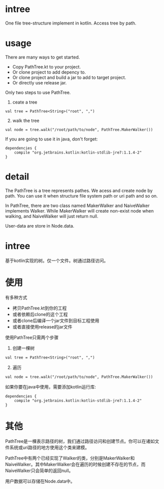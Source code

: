 # intree
One file tree-structure implement in kotlin.  Access tree by path.

# usage
There are many ways to get started.
- Copy PathTree.kt to your project. 
- Or clone project to add depency to. 
- Or clone project and build a jar to add to target project.
- Or directly use release jar.

Only two steps to use PathTree.
1. ceate a tree
```
val tree = PathTree<String>("root", ",")
```
2. walk the tree
```
val node = tree.walk("/root/path/to/node", PathTree.MakerWalker())
```

If you are going to use it in java, don't forget:
```
dependencies {
	compile "org.jetbrains.kotlin:kotlin-stdlib-jre7:1.1.4-2"
}
```

# detail
The PathTree is a tree represents pathes. We acess and create node by path. You can use it when structure file system path or uri path and so on.

In PathTree, there are two class named MakerWalker and NaiveWalker implements Walker. While MakerWalker will create non-exist node when walking, and NaiveWalker will just return null.

User-data are store in Node.data.

# intree
基于kotlin实现的树。仅一个文件。树通过路径访问。

# 使用
有多种方式
- 拷贝PathTree.kt到你的工程
- 或者依赖后clone的这个工程
- 或者clone后编译一个jar文件到目标工程使用
- 或者直接使用release的jar文件

使用PathTree只需两个步骤
1. 创建一棵树
```
val tree = PathTree<String>("root", ",")
```
2. 遍历
```
val node = tree.walk("/root/path/to/node", PathTree.MakerWalker())
```

如果你要在java中使用，需要添加kotlin运行库:
```
dependencies {
	compile "org.jetbrains.kotlin:kotlin-stdlib-jre7:1.1.4-2"
}
```

# 其他
PathTree是一棵表示路径的树，我们通过路径访问和创建节点。你可以在诸如文件系统或uri路径的地方使用这个类来建模。

PathTree中有两个已经实现了Walker的类，分别是MakerWalker和NaiveWalker。其中MakerWalker会在遍历的时候创建不存在的节点，而NaiveWalker只会简单的返回null。

用户数据可以存储在Node.data中。